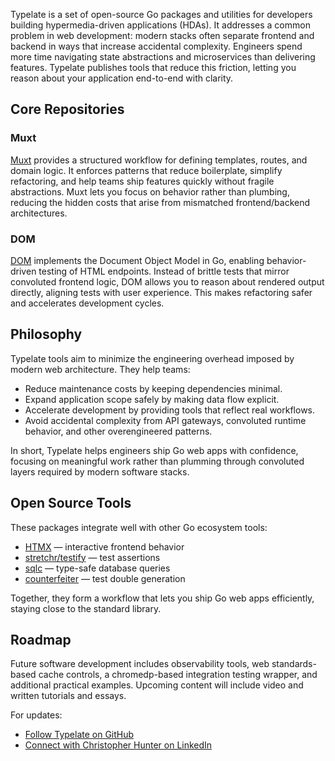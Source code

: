 Typelate is a set of open-source Go packages and utilities for developers building hypermedia-driven applications (HDAs). It addresses a common problem in web development: modern stacks often separate frontend and backend in ways that increase accidental complexity. Engineers spend more time navigating state abstractions and microservices than delivering features. Typelate publishes tools that reduce this friction, letting you reason about your application end-to-end with clarity.

## Core Repositories

### Muxt

[Muxt](https://github.com/typelate/muxt) provides a structured workflow for defining templates, routes, and domain logic. It enforces patterns that reduce boilerplate, simplify refactoring, and help teams ship features quickly without fragile abstractions. Muxt lets you focus on behavior rather than plumbing, reducing the hidden costs that arise from mismatched frontend/backend architectures.

### DOM

[DOM](https://github.com/typelate/dom) implements the Document Object Model in Go, enabling behavior-driven testing of HTML endpoints. Instead of brittle tests that mirror convoluted frontend logic, DOM allows you to reason about rendered output directly, aligning tests with user experience. This makes refactoring safer and accelerates development cycles.

## Philosophy

Typelate tools aim to minimize the engineering overhead imposed by modern web architecture. They help teams:

* Reduce maintenance costs by keeping dependencies minimal.
* Expand application scope safely by making data flow explicit.
* Accelerate development by providing tools that reflect real workflows.
* Avoid accidental complexity from API gateways, convoluted runtime behavior, and other overengineered patterns.

In short, Typelate helps engineers ship Go web apps with confidence, focusing on meaningful work rather than plumming through convoluted layers required by modern software stacks.

## Open Source Tools

These packages integrate well with other Go ecosystem tools:

* [HTMX](https://htmx.org) — interactive frontend behavior
* [stretchr/testify](https://github.com/stretchr/testify) — test assertions
* [sqlc](https://docs.sqlc.dev) — type-safe database queries
* [counterfeiter](https://github.com/maxbrunsfeld/counterfeiter) — test double generation

Together, they form a workflow that lets you ship Go web apps efficiently, staying close to the standard library.

## Roadmap

Future software development includes observability tools, web standards-based cache controls, a chromedp-based integration testing wrapper, and additional practical examples. Upcoming content will include video and written tutorials and essays.

For updates:

* [Follow Typelate on GitHub](https://github.com/typelate)
* [Connect with Christopher Hunter on LinkedIn](https://linkedin.com/in/crhntr)
